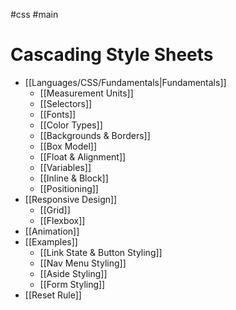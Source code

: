 #css #main

# Cascading Style Sheets
- [[Languages/CSS/Fundamentals|Fundamentals]]
	- [[Measurement Units]]
	- [[Selectors]]
	- [[Fonts]]
	- [[Color Types]]
	- [[Backgrounds & Borders]]
	- [[Box Model]]
	- [[Float & Alignment]]
	- [[Variables]]
	- [[Inline & Block]]
	- [[Positioning]]
- [[Responsive Design]]
	- [[Grid]]
	- [[Flexbox]]
- [[Animation]]
- [[Examples]]
	- [[Link State & Button Styling]]
	- [[Nav Menu Styling]]
	- [[Aside Styling]]
	- [[Form Styling]]
- [[Reset Rule]]